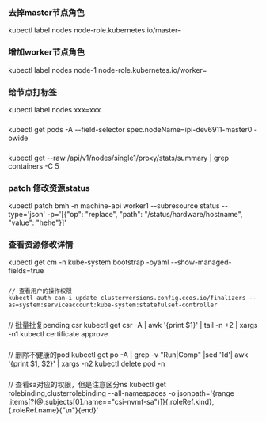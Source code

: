 
### 去掉master节点角色
kubectl label nodes <your-node-name> node-role.kubernetes.io/master-

### 增加worker节点角色
kubectl label nodes node-1 node-role.kubernetes.io/worker=

### 给节点打标签
kubectl label nodes <your-node-name> xxx=xxx

###
kubectl get pods -A --field-selector spec.nodeName=ipi-dev6911-master0 -owide

###
kubectl get --raw /api/v1/nodes/single1/proxy/stats/summary | grep containers -C 5

### patch 修改资源status
kubectl patch bmh -n machine-api worker1 --subresource status --type='json' -p='[{"op": "replace", "path": "/status/hardware/hostname", "value": "hehe"}]'

### 查看资源修改详情
kubectl get cm -n kube-system bootstrap -oyaml --show-managed-fields=true

###
```azure
// 查看用户的操作权限
kubectl auth can-i update clusterversions.config.ccos.io/finalizers --as=system:serviceaccount:kube-system:statefulset-controller
```

###
// 批量批复pending csr
kubectl get csr -A | awk '{print $1}' |  tail -n +2 | xargs -n1 kubectl certificate approve


### 
// 删除不健康的pod
kubectl get po -A | grep -v "Run\|Comp" |sed '1d'| awk '{print $1, $2}' | xargs -n2 kubectl delete pod  -n

###
// 查看sa对应的权限，但是注意区分ns
kubectl get rolebinding,clusterrolebinding --all-namespaces -o jsonpath='{range .items[?(@.subjects[0].name=="csi-nvmf-sa")]}{.roleRef.kind},{.roleRef.name}{"\n"}{end}'